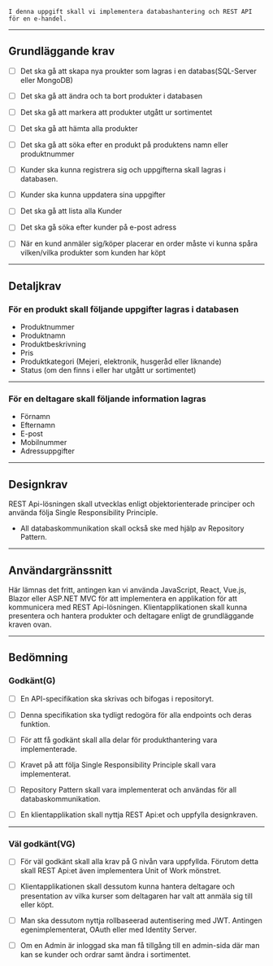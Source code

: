 
    I denna uppgift skall vi implementera databashantering och REST API för en e-handel.

---
## Grundläggande krav

- [ ] Det ska gå att skapa nya proukter som lagras i en databas(SQL-Server eller MongoDB)

- [ ] Det ska gå att ändra och ta bort produkter i databasen

- [ ] Det ska gå att markera att produkter utgått ur sortimentet 

- [ ] Det ska gå att hämta alla produkter

- [ ] Det ska gå att söka efter en produkt på produktens namn eller produktnummer

- [ ] Kunder ska kunna registrera sig och uppgifterna skall lagras i databasen.

- [ ] Kunder ska kunna uppdatera sina uppgifter

- [ ] Det ska gå att lista alla Kunder

- [ ] Det ska gå söka efter kunder på e-post adress

- [ ] När en kund anmäler sig/köper placerar en order måste vi kunna spåra vilken/vilka produkter som kunden har köpt

---
## Detaljkrav

### För en produkt skall följande uppgifter lagras i databasen

* Produktnummer
* Produktnamn
* Produktbeskrivning
* Pris
* Produktkategori (Mejeri, elektronik, husgeråd eller liknande)
* Status (om den finns i eller har utgått ur sortimentet)

---

### För en deltagare skall följande information lagras

* Förnamn
* Efternamn
* E-post
* Mobilnummer
* Adressuppgifter

---
## Designkrav

REST Api-lösningen skall utvecklas enligt objektorienterade principer och använda följa Single Responsibility Principle.

* All databaskommunikation skall också ske med hjälp av Repository Pattern.

---

## Användargränssnitt
Här lämnas det fritt, antingen kan vi använda JavaScript, React, Vue.js, Blazor eller ASP.NET MVC för att implementera en applikation för att kommunicera med REST Api-lösningen. Klientapplikationen skall kunna presentera och hantera produkter och deltagare enligt de grundläggande kraven ovan.

---

## Bedömning
### Godkänt(G)

- [ ] En API-specifikation ska skrivas och bifogas i repositoryt.

- [ ] Denna specifikation ska tydligt redogöra för alla endpoints och deras funktion.

- [ ] För att få godkänt skall alla delar för produkthantering vara implementerade. 

- [ ] Kravet på att följa Single Responsibility Principle skall vara implementerat.

- [ ] Repository Pattern skall vara implementerat och användas för all databaskommunikation.

- [ ] En klientapplikation skall nyttja REST Api:et och uppfylla designkraven.

---
### Väl godkänt(VG)
- [ ] För väl godkänt skall alla krav på G nivån vara uppfyllda. Förutom detta skall REST Api:et även implementera Unit of Work mönstret.

- [ ] Klientapplikationen skall dessutom kunna hantera deltagare och presentation av vilka kurser som deltagaren har valt att anmäla sig till eller köpt.

- [ ] Man ska dessutom nyttja rollbaseerad autentisering med JWT. Antingen egenimplementerat, OAuth eller med Identity Server.

- [ ] Om en Admin är inloggad ska man få tillgång till en admin-sida där man kan se kunder och ordrar samt ändra i sortimentet.
